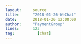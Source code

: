 ```yaml
---
layout:     source 
title:      "2018-01-26-WeChat"
date:       2018-01-26 12:00:00
author:     "PaymentGroup"
lines:      123 
tag:		  [chat]
---
```

